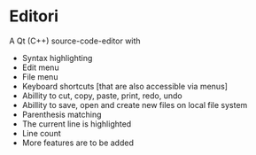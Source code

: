 # Editori 
A Qt (C++) source-code-editor with 
* Syntax highlighting 
* Edit menu 
* File menu 
* Keyboard shortcuts [that are also accessible via menus] 
* Abillity to cut, copy, paste, print, redo, undo 
* Abillity to save, open and create new files on local file system 
* Parenthesis matching 
* The current line is highlighted 
* Line count 
* More features are to be added 